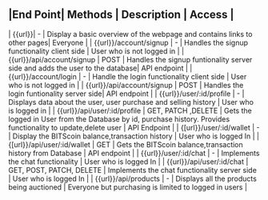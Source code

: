 |End Point| Methods | Description | Access |
------------------------------------------
| {{url}}| - | Display a basic overview of the webpage and contains links to other pages| Everyone |
| {{url}}/account/signup | - | Handles the signup functionality client side | User who is not logged in |
| {{url}}/api/account/signup | POST | Handles the signup funtionality server side and adds the user to the database| API endpoint |
| {{url}}/account/login | - | Handle the login functionality client side | User who is not logged in |
| {{url}}/api/account/signup | POST | Handles the login funtionality server side| API endpoint |
| {{url}}/user/:id/profile | - | Displays data about the user, user purchase and selling history | User who is logged in |
| {{url}}/api/user/:id/profile | GET, PATCH ,DELETE | Gets the logged in User from the Database by id, purchase history. Provides functionality to update,delete user  | API Endpoint |
| {[url}}/user/:id/wallet | - | Display the BITScoin balance,transaction history | User who is logged In |
| {[url}}/api/user/:id/wallet | GET | Gets the BITScoin balance,transaction history from Database | API endpoint |
| {{url}}/user/:id/chat | - | Implements the chat functionality | User who is logged In |
| {{url}}/api/user/:id/chat | GET, POST, PATCH, DELETE | Implements the chat functionality server side | User who is logged In |
| {{url}}/api/products | - | Displays all the products being auctioned | Everyone but purchasing is limited to logged in users |
